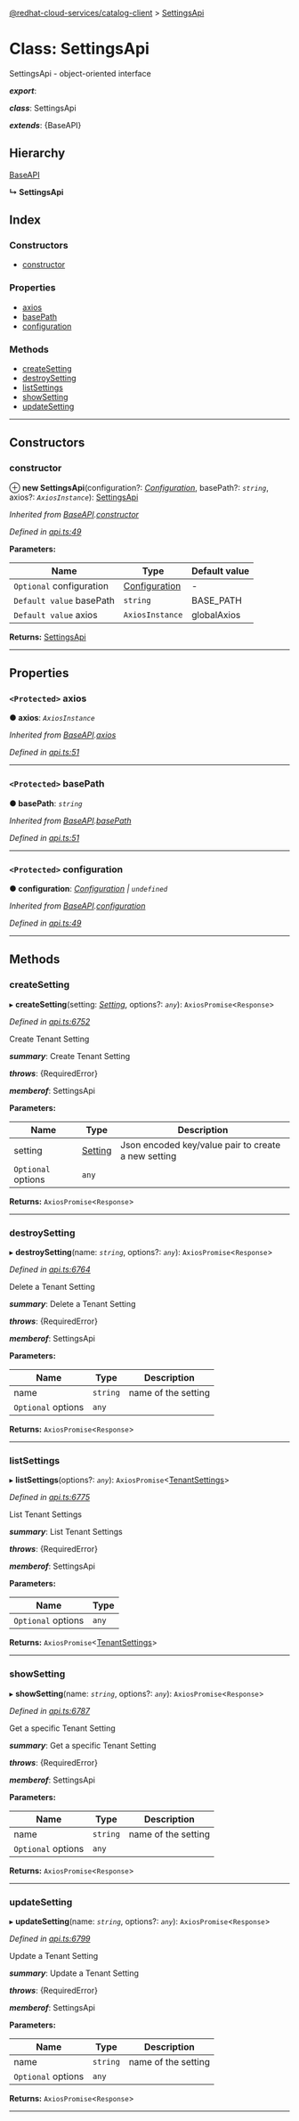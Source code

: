 [@redhat-cloud-services/catalog-client](../README.md) > [SettingsApi](../classes/settingsapi.md)

# Class: SettingsApi

SettingsApi - object-oriented interface

*__export__*: 

*__class__*: SettingsApi

*__extends__*: {BaseAPI}

## Hierarchy

 [BaseAPI](baseapi.md)

**↳ SettingsApi**

## Index

### Constructors

* [constructor](settingsapi.md#constructor)

### Properties

* [axios](settingsapi.md#axios)
* [basePath](settingsapi.md#basepath)
* [configuration](settingsapi.md#configuration)

### Methods

* [createSetting](settingsapi.md#createsetting)
* [destroySetting](settingsapi.md#destroysetting)
* [listSettings](settingsapi.md#listsettings)
* [showSetting](settingsapi.md#showsetting)
* [updateSetting](settingsapi.md#updatesetting)

---

## Constructors

<a id="constructor"></a>

###  constructor

⊕ **new SettingsApi**(configuration?: *[Configuration](configuration.md)*, basePath?: *`string`*, axios?: *`AxiosInstance`*): [SettingsApi](settingsapi.md)

*Inherited from [BaseAPI](baseapi.md).[constructor](baseapi.md#constructor)*

*Defined in [api.ts:49](https://github.com/RedHatInsights/javascript-clients/blob/master/packages/catalog/api.ts#L49)*

**Parameters:**

| Name | Type | Default value |
| ------ | ------ | ------ |
| `Optional` configuration | [Configuration](configuration.md) | - |
| `Default value` basePath | `string` |  BASE_PATH |
| `Default value` axios | `AxiosInstance` |  globalAxios |

**Returns:** [SettingsApi](settingsapi.md)

___

## Properties

<a id="axios"></a>

### `<Protected>` axios

**● axios**: *`AxiosInstance`*

*Inherited from [BaseAPI](baseapi.md).[axios](baseapi.md#axios)*

*Defined in [api.ts:51](https://github.com/RedHatInsights/javascript-clients/blob/master/packages/catalog/api.ts#L51)*

___
<a id="basepath"></a>

### `<Protected>` basePath

**● basePath**: *`string`*

*Inherited from [BaseAPI](baseapi.md).[basePath](baseapi.md#basepath)*

*Defined in [api.ts:51](https://github.com/RedHatInsights/javascript-clients/blob/master/packages/catalog/api.ts#L51)*

___
<a id="configuration"></a>

### `<Protected>` configuration

**● configuration**: *[Configuration](configuration.md) \| `undefined`*

*Inherited from [BaseAPI](baseapi.md).[configuration](baseapi.md#configuration)*

*Defined in [api.ts:49](https://github.com/RedHatInsights/javascript-clients/blob/master/packages/catalog/api.ts#L49)*

___

## Methods

<a id="createsetting"></a>

###  createSetting

▸ **createSetting**(setting: *[Setting](../interfaces/setting.md)*, options?: *`any`*): `AxiosPromise`<`Response`>

*Defined in [api.ts:6752](https://github.com/RedHatInsights/javascript-clients/blob/master/packages/catalog/api.ts#L6752)*

Create Tenant Setting

*__summary__*: Create Tenant Setting

*__throws__*: {RequiredError}

*__memberof__*: SettingsApi

**Parameters:**

| Name | Type | Description |
| ------ | ------ | ------ |
| setting | [Setting](../interfaces/setting.md) |  Json encoded key/value pair to create a new setting |
| `Optional` options | `any` |

**Returns:** `AxiosPromise`<`Response`>

___
<a id="destroysetting"></a>

###  destroySetting

▸ **destroySetting**(name: *`string`*, options?: *`any`*): `AxiosPromise`<`Response`>

*Defined in [api.ts:6764](https://github.com/RedHatInsights/javascript-clients/blob/master/packages/catalog/api.ts#L6764)*

Delete a Tenant Setting

*__summary__*: Delete a Tenant Setting

*__throws__*: {RequiredError}

*__memberof__*: SettingsApi

**Parameters:**

| Name | Type | Description |
| ------ | ------ | ------ |
| name | `string` |  name of the setting |
| `Optional` options | `any` |

**Returns:** `AxiosPromise`<`Response`>

___
<a id="listsettings"></a>

###  listSettings

▸ **listSettings**(options?: *`any`*): `AxiosPromise`<[TenantSettings](../interfaces/tenantsettings.md)>

*Defined in [api.ts:6775](https://github.com/RedHatInsights/javascript-clients/blob/master/packages/catalog/api.ts#L6775)*

List Tenant Settings

*__summary__*: List Tenant Settings

*__throws__*: {RequiredError}

*__memberof__*: SettingsApi

**Parameters:**

| Name | Type |
| ------ | ------ |
| `Optional` options | `any` |

**Returns:** `AxiosPromise`<[TenantSettings](../interfaces/tenantsettings.md)>

___
<a id="showsetting"></a>

###  showSetting

▸ **showSetting**(name: *`string`*, options?: *`any`*): `AxiosPromise`<`Response`>

*Defined in [api.ts:6787](https://github.com/RedHatInsights/javascript-clients/blob/master/packages/catalog/api.ts#L6787)*

Get a specific Tenant Setting

*__summary__*: Get a specific Tenant Setting

*__throws__*: {RequiredError}

*__memberof__*: SettingsApi

**Parameters:**

| Name | Type | Description |
| ------ | ------ | ------ |
| name | `string` |  name of the setting |
| `Optional` options | `any` |

**Returns:** `AxiosPromise`<`Response`>

___
<a id="updatesetting"></a>

###  updateSetting

▸ **updateSetting**(name: *`string`*, options?: *`any`*): `AxiosPromise`<`Response`>

*Defined in [api.ts:6799](https://github.com/RedHatInsights/javascript-clients/blob/master/packages/catalog/api.ts#L6799)*

Update a Tenant Setting

*__summary__*: Update a Tenant Setting

*__throws__*: {RequiredError}

*__memberof__*: SettingsApi

**Parameters:**

| Name | Type | Description |
| ------ | ------ | ------ |
| name | `string` |  name of the setting |
| `Optional` options | `any` |

**Returns:** `AxiosPromise`<`Response`>

___

